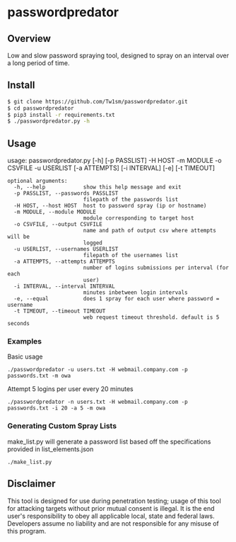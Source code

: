 passwordpredator
======
## Overview ##
Low and slow password spraying tool, designed to spray on an interval over a long period of time.

## Install ##
```bash
$ git clone https://github.com/Tw1sm/passwordpredator.git
$ cd passwordpredator
$ pip3 install -r requirements.txt
$ ./passwordpredator.py -h
```

## Usage ##
usage: passwordpredator.py [-h] [-p PASSLIST] -H HOST -m MODULE -o CSVFILE -u USERLIST 
                           [-a ATTEMPTS] [-i INTERVAL] [-e] [-t TIMEOUT]

```
optional arguments:
  -h, --help            show this help message and exit
  -p PASSLIST, --passwords PASSLIST
                        filepath of the passwords list
  -H HOST, --host HOST  host to password spray (ip or hostname)
  -m MODULE, --module MODULE
                        module corresponding to target host
  -o CSVFILE, --output CSVFILE
                        name and path of output csv where attempts will be
                        logged
  -u USERLIST, --usernames USERLIST
                        filepath of the usernames list
  -a ATTEMPTS, --attempts ATTEMPTS
                        number of logins submissions per interval (for each
                        user)
  -i INTERVAL, --interval INTERVAL
                        minutes inbetween login intervals
  -e, --equal           does 1 spray for each user where password = username
  -t TIMEOUT, --timeout TIMEOUT
                        web request timeout threshold. default is 5 seconds

```
### Examples ###
Basic usage
```
./passwordpredator -u users.txt -H webmail.company.com -p passwords.txt -m owa
```
Attempt 5 logins per user every 20 minutes
```
./passwordpredator -n users.txt -H webmail.company.com -p passwords.txt -i 20 -a 5 -m owa
```


### Generating Custom Spray Lists ###
make_list.py will generate a password list based off the specifications provided in list_elements.json
```
./make_list.py
```


## Disclaimer ##
This tool is designed for use during penetration testing; usage of this tool for attacking targets without prior mutual consent is illegal. It is the end user's responsibility to obey all applicable local, state and federal laws. Developers assume no liability and are not responsible for any misuse of this program.